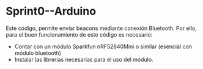 # Sprint0--Arduino

Este código, permite enviar beacons mediante conexión Bluetooth. Por ello, para el buen funcionamiento de este código es necesario:
-   Contar con un módulo Sparkfun nRF52840Mini o similar (esencial con módulo bluetooth)
-   Instalar las librerias necesarias para el uso del módulo.
